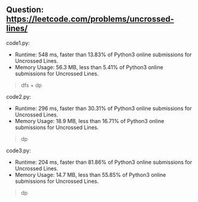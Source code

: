 ## Question: https://leetcode.com/problems/uncrossed-lines/

code1.py:
* Runtime: 548 ms, faster than 13.83% of Python3 online submissions for Uncrossed Lines.
* Memory Usage: 56.3 MB, less than 5.41% of Python3 online submissions for Uncrossed Lines.
> dfs + dp

code2.py:
* Runtime: 296 ms, faster than 30.31% of Python3 online submissions for Uncrossed Lines.
* Memory Usage: 18.9 MB, less than 16.71% of Python3 online submissions for Uncrossed Lines.
> dp

code3.py:
* Runtime: 204 ms, faster than 81.86% of Python3 online submissions for Uncrossed Lines.
* Memory Usage: 14.7 MB, less than 55.85% of Python3 online submissions for Uncrossed Lines.
> dp